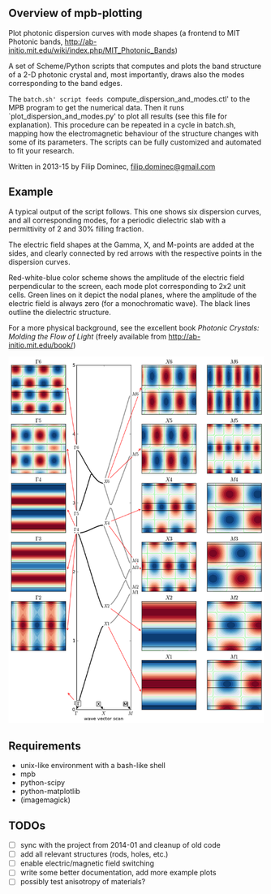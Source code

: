 ## Overview of mpb-plotting 

Plot photonic dispersion curves with mode shapes (a frontend to MIT Photonic bands, http://ab-initio.mit.edu/wiki/index.php/MIT_Photonic_Bands)

A set of Scheme/Python scripts that computes and plots the band structure of a 2-D photonic crystal and,
most importantly, draws also the modes corresponding to the band edges.

The `batch.sh' script feeds `compute_dispersion_and_modes.ctl' to the MPB program to get the numerical data. 
Then it runs `plot_dispersion_and_modes.py' to plot all results (see this file for explanation). This procedure 
can be repeated in a cycle in batch.sh, mapping how the electromagnetic behaviour of the structure changes with 
some of its parameters. The scripts can be fully customized and automated to fit your research.

Written in 2013-15 by Filip Dominec, filip.dominec@gmail.com

## Example 
A typical output of the script follows. This one shows six dispersion curves, and all corresponding modes, for 
a periodic dielectric slab with a permittivity of 2 and 30% filling fraction. 

The electric field shapes at the Gamma, X, and M-points are added at the sides, and clearly connected by red arrows with the
respective points in the dispersion curves. 

Red-white-blue color scheme shows the amplitude of the electric field perpendicular to the screen, each mode plot corresponding to 2x2 unit cells. Green lines on it depict the nodal planes, where the amplitude of the electric field is always zero (for a monochromatic wave).  The black lines outline the dielectric structure.

For a more physical background, see the excellent book *Photonic Crystals: Molding the Flow of Light*  (freely available from http://ab-initio.mit.edu/book/)

![1-D dielectric slab dispersion curves and corresponding modes](./example_1D_dielectric_slabs/EBars_eps100_R=10000_eps=2.png)


## Requirements
* unix-like environment with a bash-like shell
* mpb
* python-scipy
* python-matplotlib
* (imagemagick)

## TODOs
* [ ] sync with the project from 2014-01 and cleanup of old code
* [ ] add all relevant structures (rods, holes, etc.)
* [ ] enable electric/magnetic field switching
* [ ] write some better documentation, add more example plots
* [ ] possibly test anisotropy of materials?
